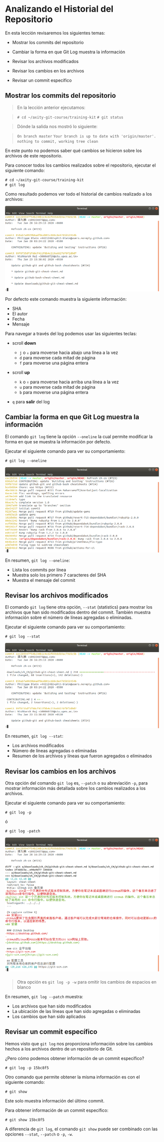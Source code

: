 # Analizando el Historial del Repositorio

En esta lección revisaremos los siguientes temas:

 - Mostrar los commits del repositorio

 - Cambiar la forma en que Git Log muestra la información

 - Revisar los archivos modificados

 - Revisar los cambios en los archivos

 - Revisar un commit específico

## Mostrar los commits del repositorio

> En la lección anterior ejecutamos:

>    ```# cd ~/axity-git-course/training-kit```
>    ```# git status```

> Dónde la salida nos mostró lo siguiente:

>    ```On branch master```
>    ```Your branch is up to date with 'origin/master'.```
>    ```nothing to commit, working tree clean```

En este punto no podemos saber qué cambios se hicieron sobre los archivos de este repositorio.

Para conocer todos los cambios realizados sobre el repositorio, ejecutar el siguiente comando:

    # cd ~/axity-git-course/training-kit
    # git log

Como resultado podemos ver todo el historial de cambios realizado a los archivos:

![img_git_log](images/img_git_log.png)

Por defecto este comando muestra la siguiente información:

-   SHA
-   El autor
-   Fecha
-   Mensaje

Para navegar a través del log podemos usar las siguientes teclas:

-   scroll **down**
    -   `j` o `↓` para moverse hacia abajo una línea a la vez
    -   `d` para moverse cada mitad de página
    -   `f` para moverse una página entera
-   scroll **up**
    -   `k` o `↑` para moverse hacia arriba una línea a la vez
    -   `u` para moverse cada mitad de página
    -   `b` para moverse una página entera

 - `q` para **salir** del log

## Cambiar la forma en que Git Log muestra la información

El comando `git log` tiene la opción `--oneline` la cual permite modificar la forma en que se muestra la información por defecto.

Ejecutar el siguiente comando para ver su comportamiento:

    # git log --oneline

![img_git_log_oneline](images/img_git_log_oneline.png)

En resumen, `git log --oneline`:

 - Lista los commits por línea
 - Muestra solo los primero 7 caracteres del SHA
 - Muestra el mensaje del commit

## Revisar los archivos modificados

El comando `git log` tiene otra opción, `--stat` (statistics) para mostrar los archivos que han sido modificados dentro del commit. También muestra información sobre el número de líneas agregadas o eliminadas.

Ejecutar el siguiente comando para ver su comportamiento:

    # git log --stat

![img_git_log_stat](images/img_git_log_stat.png)

En resumen, `git log --stat`:

 - Los archivos modificados
 - Número de líneas agregadas o eliminadas
 - Resumen de los archivos y líneas que fueron agregados o eliminados

## Revisar los cambios en los archivos

Otra opción del comando `git log` es, `--patch` o su abreviación `-p`, para mostrar información más detallada sobre los cambios realizados a los archivos.

Ejecutar el siguiente comando para ver su comportamiento:

    # git log -p
    
   ó
    
    # git log -patch

![img_git_log_patch](images/img_git_log_patch.png)
###
> Otra opción es `git log -p -w` para omitir los cambios de espacios en blanco

En resumen, `git log --patch` muestra:

 - Los archivos que han sido modificados
 - La ubicación de las líneas que han sido agregadas o eliminadas
 - Los cambios que han sido aplicados

## Revisar un commit específico

Hemos visto que `git log` nos proporciona información sobre los cambios hechos a los archivos dentro de un repositorio de Git.

¿Pero cómo podemos obtener información de un commit específico?

    # git log -p 15bc8f5

Otro comando que permite obtener la misma información es con el siguiente comando:

    # git show

Este solo muestra información del último commit.

Para obtener información de un commit específico:

    # git show 15bc8f5

A diferencia de `git log`, el comando `git show` puede ser combinado con las opciones `--stat`, `--patch` o `-p`, `-w`.

<!--stackedit_data:
eyJoaXN0b3J5IjpbMjAwNjEzMjc2MSwtMjYzNDUzODYyLDgyNz
AwODcwNCwtMjEzNzkyNDY0NywtMTgyNTA1NDM0NiwyMDgxODE4
Mjk4LDM4MDgyNzg3OCwtMTM1ODAxMDk4OCwtMzk0NjA0MjY1LD
ExMDU0NzEyMiwxMTU2OTMzNzkzLDMwNzk0OTUwNSwyNDEyMTIz
ODIsLTkzMzk0NDMxOCwxOTAzNDA1NTk4LC0xMTY1NDkyOTUwLD
I0OTA5Mzc1MCwtMTI4NDA0OTgxMCwxMDA3MTkwNzU5LC0xMjYy
Mjg1OTNdfQ==
-->